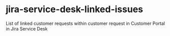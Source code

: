 # jira-service-desk-linked-issues
List of linked customer requests within customer request in Customer Portal in Jira Service Desk
